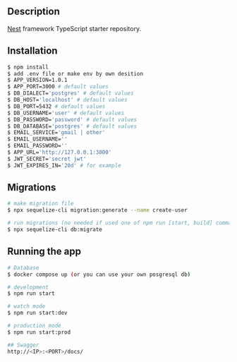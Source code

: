 ## Description

[Nest](https://github.com/nestjs/nest) framework TypeScript starter repository.

## Installation

```bash
$ npm install
$ add .env file or make env by own desition
$ APP_VERSION=1.0.1
$ APP_PORT=3000 # default values
$ DB_DIALECT='postgres' # default values
$ DB_HOST='localhost' # default values
$ DB_PORT=5432 # default values
$ DB_USERNAME='user' # default values
$ DB_PASSWORD='password' # default values
$ DB_DATABASE='postgres' # default values
$ EMAIL_SERVICE='gmail | other'
$ EMAIL_USERNAME=''
$ EMAIL_PASSWORD=''
$ APP_URL='http://127.0.0.1:3000'
$ JWT_SECRET='secret jwt'
$ JWT_EXPIRES_IN='20d' # for example
```

## Migrations

```bash
# make migration file
$ npx sequelize-cli migration:generate --name create-user

# run migrations (no needed if used one of npm run [start, build] commands)
$ npx sequelize-cli db:migrate
```

## Running the app

```bash
# Database
$ docker compose up (or you can use your own posgresql db)

# development
$ npm run start

# watch mode
$ npm run start:dev

# production mode
$ npm run start:prod

## Swagger
http://<IP>:<PORT>/docs/
```
